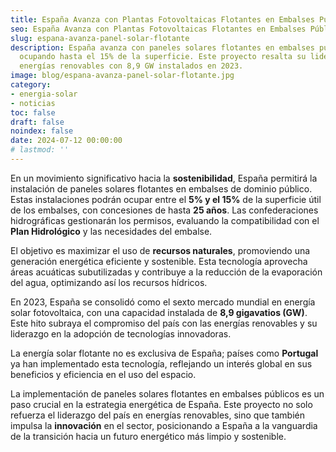 ```yaml
---
title: España Avanza con Plantas Fotovoltaicas Flotantes en Embalses Públicos
seo: España Avanza con Plantas Fotovoltaicas Flotantes en Embalses Públicos
slug: espana-avanza-panel-solar-flotante
description: España avanza con paneles solares flotantes en embalses públicos,
  ocupando hasta el 15% de la superficie. Este proyecto resalta su liderazgo en
  energías renovables con 8,9 GW instalados en 2023.
image: blog/espana-avanza-panel-solar-flotante.jpg
category:
- energia-solar
- noticias
toc: false
draft: false
noindex: false
date: 2024-07-12 00:00:00
# lastmod: ''
---
```

En un movimiento significativo hacia la **sostenibilidad**, España permitirá la instalación de paneles solares flotantes en embalses de dominio público. Estas instalaciones podrán ocupar entre el **5% y el 15%** de la superficie útil de los embalses, con concesiones de hasta **25 años**. Las confederaciones hidrográficas gestionarán los permisos, evaluando la compatibilidad con el **Plan Hidrológico** y las necesidades del embalse.

El objetivo es maximizar el uso de **recursos naturales**, promoviendo una generación energética eficiente y sostenible. Esta tecnología aprovecha áreas acuáticas subutilizadas y contribuye a la reducción de la evaporación del agua, optimizando así los recursos hídricos.

En 2023, España se consolidó como el sexto mercado mundial en energía solar fotovoltaica, con una capacidad instalada de **8,9 gigavatios (GW)**. Este hito subraya el compromiso del país con las energías renovables y su liderazgo en la adopción de tecnologías innovadoras.

La energía solar flotante no es exclusiva de España; países como **Portugal** ya han implementado esta tecnología, reflejando un interés global en sus beneficios y eficiencia en el uso del espacio.

La implementación de paneles solares flotantes en embalses públicos es un paso crucial en la estrategia energética de España. Este proyecto no solo refuerza el liderazgo del país en energías renovables, sino que también impulsa la **innovación** en el sector, posicionando a España a la vanguardia de la transición hacia un futuro energético más limpio y sostenible.
